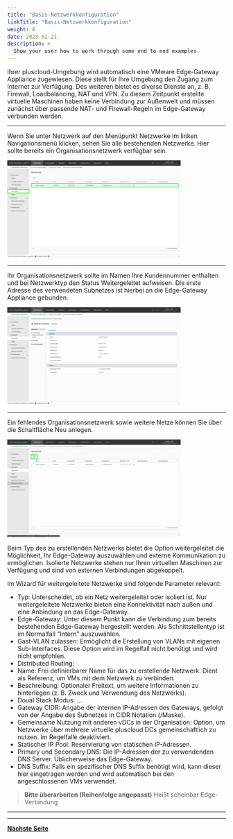 ```yaml
---
title: "Basis-Netzwerkkonfiguration"
linkTitle: "Basis-Netzwerkkonfiguration"
weight: 8
date: 2023-02-21
description: >
  Show your user how to work through some end to end examples.
---
```

Ihrer pluscloud-Umgebung wird automatisch eine VMware Edge-Gateway Appliance zugewiesen. Diese stellt für Ihre Umgebung den Zugang zum Internet zur Verfügung. Des weiteren bietet es diverse Dienste an, z. B. Firewall, Loadbalancing, NAT und VPN. Zu diesem Zeitpunkt erstellte virtuelle Maschinen haben keine Verbindung zur Außenwelt und müssen zunächst über passende NAT- und Firewall-Regeln im Edge-Gateway verbunden werden. 

---
Wenn Sie unter Netzwerk auf den Menüpunkt Netzwerke im linken Navigationsmenü klicken, sehen Sie alle bestehenden Netzwerke. Hier sollte bereits ein Organisationsnetzwerk verfügbar sein.

<img src="./images/netzwerke.png" width="400">

---
Ihr Organisationsnetzwerk sollte im Namen Ihre Kundennummer enthalten und bei Netzwerktyp den Status Weitergeleitet aufweisen. Die erste Adresse des verwendeten Subnetzes ist hierbei an die Edge-Gateway Appliance gebunden.

<img src="./images/netzwerk_config.png" width="400">

---
Ein fehlendes Organisationsnetzwerk sowie weitere Netze können Sie über die Schaltfläche Neu anlegen.

<img src="./images/neues_netzwerk.gif" width="400">


Beim Typ des zu erstellenden Netzwerks bietet die Option weitergeleitet die Möglichkeit, Ihr Edge-Gateway auszuwählen und externe Kommunikation zu ermöglichen. Isolierte Netzwerke stehen nur Ihren virtuellen Maschinen zur Verfügung und sind von externen Verbindungen abgekoppelt.

Im Wizard für weitergeleitete Netzwerke sind folgende Parameter relevant:

- Typ:  Unterscheidet, ob ein Netz weitergeleitet oder isoliert ist. Nur weitergeleitete Netzwerke bieten eine Konnektivität nach außen und eine Anbindung an das Edge-Gateway.
- Edge-Gateway: Unter diesem Punkt kann die Verbindung zum bereits bestehenden Edge-Gateway hergestellt werden. Als Schnittstellentyp ist im Normalfall "Intern" auszuwählen.
- Gast-VLAN zulassen: Ermöglicht die Erstellung von VLANs mit eigenen Sub-Interfaces. Diese Option wird im Regelfall nicht benötigt und wird nicht empfohlen.
- Distributed Routing:
- Name: Frei definierbarer Name für das zu erstellende Netzwerk. Dient als Referenz, um VMs mit dem Netzwerk zu verbinden.
- Beschreibung: Optionaler Freitext, um weitere Informationen zu hinterlegen (z. B. Zweck und Verwendung des Netzwerks).
- Doual Stack Modus: …
- Gateway CIDR: Angabe der internen IP-Adressen des Gateways, gefolgt von der Angabe des Subnetzes in CIDR Notation (/Maske). 
- Gemeinsame Nutzung mit anderen vDCs in der Organisation: Option, um Netzwerke über mehrere virtuelle pluscloud DCs gemeinschaftlich zu nutzen. Im Regelfalle deaktiviert.
- Statischer IP Pool:  Reservierung von statischen IP-Adressen.
- Primary und Secondary DNS: Die IP-Adressen der zu verwendenden DNS Server. Üblicherweise das Edge-Gateway.
- DNS Suffix: Falls ein spezifischer DNS Suffix benötigt wird, kann dieser hier eingetragen werden und wird automatisch bei den angeschlossenen VMs verwendet.

> **Bitte überarbeiten (Reihenfolge angepasst)** Heißt scheinbar Edge-Verbindung

---


---
[**Nächste Seite**](/docs/quickstart_guide/vm)
